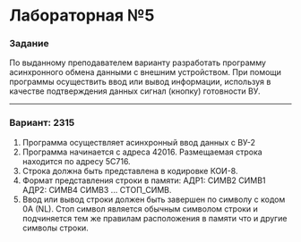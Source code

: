 # Лабораторная №5

### Задание
По выданному преподавателем варианту разработать программу асинхронного обмена данными с внешним устройством. При помощи программы осуществить ввод или вывод информации, используя в качестве подтверждения данных сигнал (кнопку) готовности ВУ.

---

### Вариант: 2315

1. Программа осуществляет асинхронный ввод данных с ВУ-2
2. Программа начинается с адреса 42016. Размещаемая строка находится по адресу 5C716.
3. Строка должна быть представлена в кодировке КОИ-8.
4. Формат представления строки в памяти: АДР1: СИМВ2 СИМВ1 АДР2: СИМВ4 СИМВ3 ... СТОП_СИМВ.
5. Ввод или вывод строки должен быть завершен по символу c кодом 0A (NL). Стоп символ является обычным символом строки и подчиняется тем же правилам расположения в памяти что и другие символы строки.
